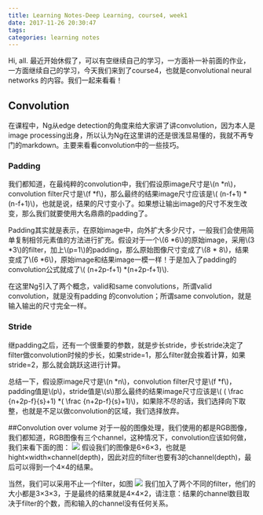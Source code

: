 ```yaml
---
title: Learning Notes-Deep Learning, course4, week1
date: 2017-11-26 20:30:47
tags:
categories: learning notes
---
```

Hi, all. 最近开始休假了，可以有空继续自己的学习，一方面补一补前面的作业，一方面继续自己的学习，今天我们来到了course4，也就是convolutional neural networks 的内容。我们一起来看看！
<!--more-->
## Convolution
在课程中，Ng从edge detection的角度来给大家讲了讲convolution，因为本人是image processing出身，所以认为Ng在这里讲的还是很浅显易懂的，我就不再专门的markdown。主要来看看convolution中的一些技巧。
### Padding
我们都知道，在最纯粹的convolution中，我们假设原image尺寸是\\(n \*n\\)，convolution filter尺寸是\\(f \*f\\)，那么最终的结果image尺寸应该是\\( (n-f+1) \*(n-f+1)\\)，也就是说，结果的尺寸变小了。如果想让输出image的尺寸不发生改变，那么我们就要使用大名鼎鼎的padding了。

Padding其实就是表示，在原始image中，向外扩大多少尺寸，一般我们会使用简单复制相邻元素值的方法进行扩充。假设对于一个\\(6 \*6\\)的原始image，采用\\(3 \*3\\)的filter，加上\\\(p=1\\)的padding，那么原始图像尺寸变成了\\(8 \* 8\\)，结果变成了\\(6 \*6\\)，原始image和结果image一模一样！于是加入了padding的convolution公式就成了\\( (n+2p-f+1) \*(n+2p-f+1)\\).

在这里Ng引入了两个概念，valid和same convolutions，所谓valid convolution，就是没有padding 的convolution；所谓same convolution，就是输入输出的尺寸完全一样。

### Stride
继padding之后，还有一个很重要的参数，就是步长stride，步长stride决定了filter做convolution时候的步长，如果stride=1，那么filter就会挨着计算，如果stride=2，那么就会跳跃这进行计算。

总结一下，假设原image尺寸是\\(n \*n\\)，convolution filter尺寸是\\(f \*f\\)，padding值是\\(p\\)，stride值是\\(s\\)那么最终的结果image尺寸应该是\\( ( \frac {n+2p-f}{s}+1) \*( \frac {n+2p-f}{s}+1)\\)，如果除不尽的话，我们选择向下取整，也就是不足以做convolution的区域，我们选择放弃。

##Convolution over volume
对于一般的图像处理，我们使用的都是RGB图像，我们都知道，RGB图像有三个channel，这种情况下，convolution应该如何做，我们来看下面的图：
![](http://otmy7guvn.bkt.clouddn.com/blog/13/13-1.png) 
假设我们的图像是6×6×3，也就是hight×width×channel(depth)，因此对应的filter也要有3的channel(depth)，最后可以得到一个4×4的结果。

当然，我们可以采用不止一个filter，如图
![](http://otmy7guvn.bkt.clouddn.com/blog/13/13-2.png) 
我们加入了两个不同的filter，他们的大小都是3×3×3，于是最终的结果就是4×4×2，请注意：结果的channel数目取决于filter的个数，而和输入的channel没有任何关系。
